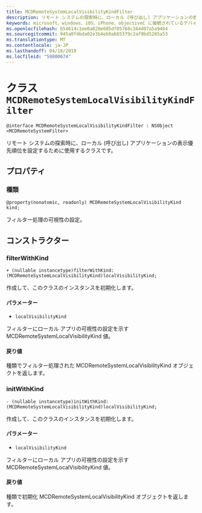 ```yaml
---
title: MCDRemoteSystemLocalVisibilityKindFilter
description: リモート システムの探索時に、ローカル (呼び出し) アプリケーションの表示優先順位を設定するために使用するクラスです。
keywords: microsoft、windows、iOS、iPhone、objectiveC に接続されているデバイス、プロジェクトのローマ
ms.openlocfilehash: b54614c1ee0a820e605df05768c164d07a5a9464
ms.sourcegitcommit: 945a0f4bda02e3b4eb9a665379c2af9bd5285a53
ms.translationtype: MT
ms.contentlocale: ja-JP
ms.lasthandoff: 04/18/2019
ms.locfileid: "59800674"
---
```

# <a name="class-mcdremotesystemlocalvisibilitykindfilter"></a>クラス `MCDRemoteSystemLocalVisibilityKindFilter` 

```
@interface MCDRemoteSystemLocalVisibilityKindFilter : NSObject <MCDRemoteSystemFilter>
```  

リモート システムの探索時に、ローカル (呼び出し) アプリケーションの表示優先順位を設定するために使用するクラスです。

## <a name="properties"></a>プロパティ

### <a name="kind"></a>種類
`@property(nonatomic, readonly) MCDRemoteSystemLocalVisibilityKind kind;`

フィルター処理の可視性の設定。

## <a name="constructors"></a>コンストラクター

### <a name="filterwithkind"></a>filterWithKind
`+ (nullable instancetype)filterWithKind:(MCDRemoteSystemLocalVisibilityKind)localVisibilityKind;`

作成して、このクラスのインスタンスを初期化します。

#### <a name="parameters"></a>パラメーター
* `localVisibilityKind` 

フィルターにローカル アプリの可視性の設定を示す MCDRemoteSystemLocalVisibilityKind 値。

#### <a name="returns"></a>戻り値
種類でフィルター処理された MCDRemoteSystemLocalVisibilityKind オブジェクトを返します。

### <a name="initwithkind"></a>initWithKind
`- (nullable instancetype)initWithKind:(MCDRemoteSystemLocalVisibilityKind)localVisibilityKind;`

作成して、このクラスのインスタンスを初期化します。

#### <a name="parameters"></a>パラメーター
* `localVisibilityKind` 

フィルターにローカル アプリの可視性の設定を示す MCDRemoteSystemLocalVisibilityKind 値。

#### <a name="returns"></a>戻り値
種類で初期化 MCDRemoteSystemLocalVisibilityKind オブジェクトを返します。